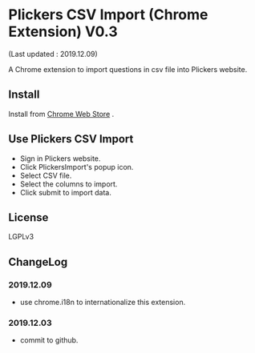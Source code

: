 # Plickers CSV Import (Chrome Extension) V0.3
(Last updated : 2019.12.09)

A Chrome extension to import questions in csv file into Plickers website.

## Install
Install from [Chrome Web Store](https://chrome.google.com/webstore/detail/plickers-csv-import/ncecbgmocjjkimoiddgpdckbkebcblbb) .


## Use Plickers CSV Import
 * Sign in Plickers website.
 * Click PlickersImport's popup icon.
 * Select CSV file.
 * Select the columns to import.
 * Click submit to import data.

## License
LGPLv3

## ChangeLog
### 2019.12.09
 * use chrome.i18n to internationalize this extension.

### 2019.12.03
 * commit to github.
 

